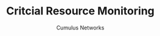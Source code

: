 ---
title: Critcial Resource Monitoring
author: Cumulus Networks
weight: 690
product: SONiC
version: 201911_MUR5
siteSlug: sonic
---